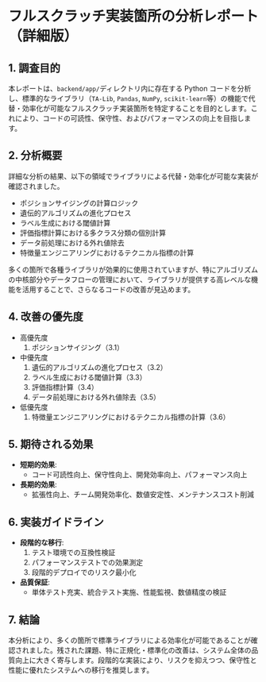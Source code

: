 # フルスクラッチ実装箇所の分析レポート（詳細版）

## 1. 調査目的

本レポートは、`backend/app/`ディレクトリ内に存在する Python コードを分析し、標準的なライブラリ（`TA-Lib`, `Pandas`, `NumPy`, `scikit-learn`等）の機能で代替・効率化が可能なフルスクラッチ実装箇所を特定することを目的とします。これにより、コードの可読性、保守性、およびパフォーマンスの向上を目指します。

## 2. 分析概要

詳細な分析の結果、以下の領域でライブラリによる代替・効率化が可能な実装が確認されました。

- ポジションサイジングの計算ロジック
- 遺伝的アルゴリズムの進化プロセス
- ラベル生成における閾値計算
- 評価指標計算における多クラス分類の個別計算
- データ前処理における外れ値除去
- 特徴量エンジニアリングにおけるテクニカル指標の計算

多くの箇所で各種ライブラリが効果的に使用されていますが、特にアルゴリズムの中核部分やデータフローの管理において、ライブラリが提供する高レベルな機能を活用することで、さらなるコードの改善が見込めます。



## 4. 改善の優先度

- 高優先度
  1. ポジションサイジング（3.1）
- 中優先度
  1. 遺伝的アルゴリズムの進化プロセス（3.2）
  2. ラベル生成における閾値計算（3.3）
  3. 評価指標計算（3.4）
  4. データ前処理における外れ値除去（3.5）
- 低優先度
  1. 特徴量エンジニアリングにおけるテクニカル指標の計算（3.6）

## 5. 期待される効果

- **短期的効果**:
  - コード可読性向上、保守性向上、開発効率向上、パフォーマンス向上
- **長期的効果**:
  - 拡張性向上、チーム開発効率化、数値安定性、メンテナンスコスト削減

## 6. 実装ガイドライン

- **段階的な移行**:
  1. テスト環境での互換性検証
  2. パフォーマンステストでの効果測定
  3. 段階的デプロイでのリスク最小化
- **品質保証**:
  - 単体テスト充実、統合テスト実施、性能監視、数値精度の検証

## 7. 結論

本分析により、多くの箇所で標準ライブラリによる効率化が可能であることが確認されました。残された課題、特に正規化・標準化の改善は、システム全体の品質向上に大きく寄与します。段階的な実装により、リスクを抑えつつ、保守性と性能に優れたシステムへの移行を推奨します。

